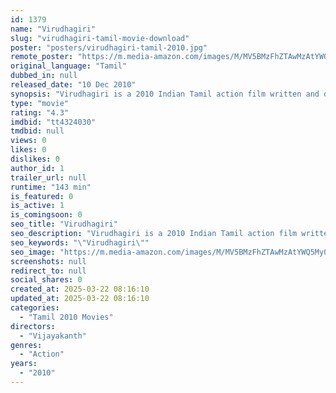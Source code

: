```yaml
---
id: 1379
name: "Virudhagiri"
slug: "virudhagiri-tamil-movie-download"
poster: "posters/virudhagiri-tamil-2010.jpg"
remote_poster: "https://m.media-amazon.com/images/M/MV5BMzFhZTAwMzAtYWQ5My00OTFmLTkwNzAtMjU4MGM1YzU3YjVmXkEyXkFqcGdeQXVyNTE4MDI0Mzg@._V1_SX300.jpg"
original_language: "Tamil"
dubbed_in: null
released_date: "10 Dec 2010"
synopsis: "Virudhagiri is a 2010 Indian Tamil action film written and directed by Vijayakanth, making his directorial debut, besides playing the title character as well.The film, co-starring Madhuri Itagi, Arun Pandian and Mansoor Ali Khan a..."
type: "movie"
rating: "4.3"
imdbid: "tt4324030"
tmdbid: null
views: 0
likes: 0
dislikes: 0
author_id: 1
trailer_url: null
runtime: "143 min"
is_featured: 0
is_active: 1
is_comingsoon: 0
seo_title: "Virudhagiri"
seo_description: "Virudhagiri is a 2010 Indian Tamil action film written and directed by Vijayakanth, making his directorial debut, besides playing the title character as well.The film, co-starring Madhuri Itagi, Arun Pandian and Mansoor Ali Khan a..."
seo_keywords: "\"Virudhagiri\""
seo_image: "https://m.media-amazon.com/images/M/MV5BMzFhZTAwMzAtYWQ5My00OTFmLTkwNzAtMjU4MGM1YzU3YjVmXkEyXkFqcGdeQXVyNTE4MDI0Mzg@._V1_SX300.jpg"
screenshots: null
redirect_to: null
social_shares: 0
created_at: 2025-03-22 08:16:10
updated_at: 2025-03-22 08:16:10
categories:
  - "Tamil 2010 Movies"
directors:
  - "Vijayakanth"
genres:
  - "Action"
years:
  - "2010"
---
```

